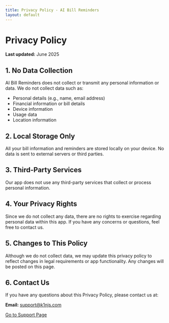 ```yaml
---
title: Privacy Policy - AI Bill Reminders
layout: default
---
```


# Privacy Policy

**Last updated:** June 2025

## 1. No Data Collection
AI Bill Reminders does not collect or transmit any personal information or data. We do not collect data such as:

- Personal details (e.g., name, email address)
- Financial information or bill details
- Device information
- Usage data
- Location information

## 2. Local Storage Only
All your bill information and reminders are stored locally on your device. No data is sent to external servers or third parties.

## 3. Third-Party Services
Our app does not use any third-party services that collect or process personal information.

## 4. Your Privacy Rights
Since we do not collect any data, there are no rights to exercise regarding personal data within this app. If you have any concerns or questions, feel free to contact us.

## 5. Changes to This Policy
Although we do not collect data, we may update this privacy policy to reflect changes in legal requirements or app functionality. Any changes will be posted on this page.

## 6. Contact Us
If you have any questions about this Privacy Policy, please contact us at:

**Email:** [support@k1njs.com](mailto:support@k1njs.com)

[Go to Support Page](./support.md) 
